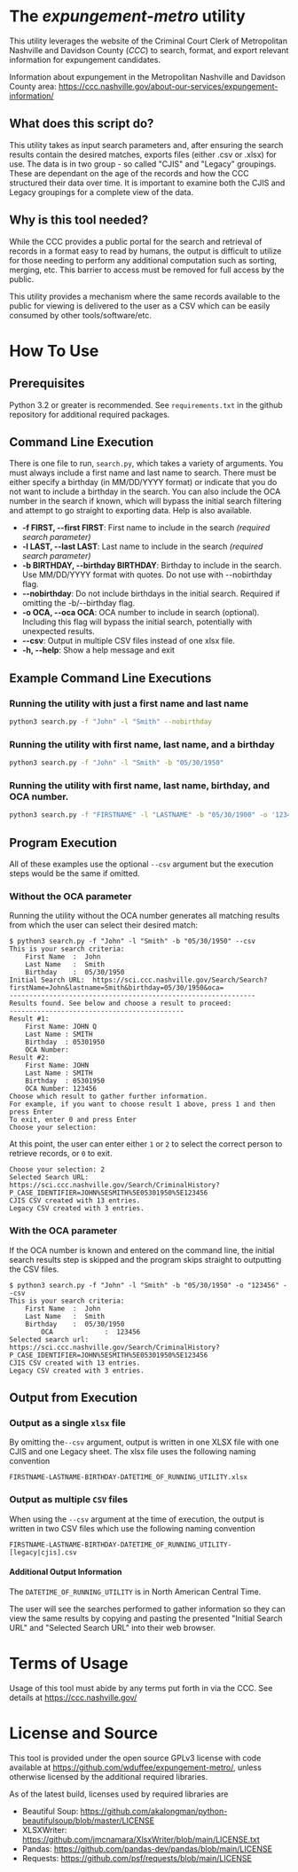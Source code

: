 # The *expungement-metro* utility

This utility leverages the website of the Criminal Court Clerk of Metropolitan Nashville and Davidson County (*CCC*) to search, format, and export relevant information for expungement candidates.

Information about expungement in the Metropolitan Nashville and Davidson County area: https://ccc.nashville.gov/about-our-services/expungement-information/

## What does this script do?

This utility takes as input search parameters and, after ensuring the search results contain the desired matches, exports files (either .csv or .xlsx) for use. The data is in two group - so called "CJIS" and "Legacy" groupings. These are dependant on the age of the records and how the CCC structured their data over time. It is important to examine both the CJIS and Legacy groupings for a complete view of the data.

## Why is this tool needed?

While the CCC provides a public portal for the search and retrieval of records in a format easy to read by humans, the output is difficult to utilize for those needing to perform any additional computation such as sorting, merging, etc. This barrier to access must be removed for full access by the public.

This utility provides a mechanism where the same records available to the public for viewing is delivered to the user as a CSV which can be easily consumed by other tools/software/etc.

# How To Use

## Prerequisites

Python 3.2 or greater is recommended. See `requirements.txt` in the github repository for additional required packages.

## Command Line Execution
There is one file to run, `search.py`, which takes a variety of arguments. You must always include a first name and last name to search. There must be either specify a birthday (in MM/DD/YYYY format) or indicate that you do not want to include a birthday in the search. You can also include the OCA number in the search if known, which will bypass the initial search filtering and attempt to go straight to exporting data. Help is also available. 

- **-f FIRST, --first FIRST**: First name to include in the search *(required search parameter)*
- **-l LAST, --last LAST**: Last name to include in the search *(required search parameter)*
- **-b BIRTHDAY, --birthday BIRTHDAY**: Birthday to include in the search. Use MM/DD/YYYY format with quotes. Do not use with --nobirthday flag.
- **--nobirthday**: Do not include birthdays in the initial search. Required if omitting the -b/--birthday flag.
- **-o OCA, --oca OCA**: OCA number to include in search (optional). Including this flag will bypass the initial search, potentially with unexpected results.
- **--csv**: Output in multiple CSV files instead of one xlsx file.
- **-h, --help**: Show a help message and exit

## Example Command Line Executions

### Running the utility  with just a first name and last name

```bash
python3 search.py -f "John" -l "Smith" --nobirthday
```

### Running the utility with first name, last name, and a birthday

```bash
python3 search.py -f "John" -l "Smith" -b "05/30/1950"
```

### Running the utility with first name, last name, birthday, and OCA number.

```bash
python3 search.py -f "FIRSTNAME" -l "LASTNAME" -b "05/30/1900" -o '123456'
```

## Program Execution

All of these examples use the optional `--csv` argument but the execution steps would be the same if omitted.

### Without the OCA parameter

Running the utility without the OCA number generates all matching results from which the user can select their desired match: 

```
$ python3 search.py -f "John" -l "Smith" -b "05/30/1950" --csv
This is your search criteria:
	First Name	:  John
	Last Name 	:  Smith
	Birthday  	:  05/30/1950
Initial Search URL:  https://sci.ccc.nashville.gov/Search/Search?firstName=John&lastname=Smith&birthday=05/30/1950&oca=
--------------------------------------------------------------
Results found. See below and choose a result to proceed:
--------------------------------------------
Result #1:
	First Name: JOHN Q
	Last Name : SMITH
	Birthday  : 05301950
	OCA Number:
Result #2:
	First Name: JOHN
	Last Name : SMITH
	Birthday  : 05301950
	OCA Number: 123456
Choose which result to gather further information.
For example, if you want to choose result 1 above, press 1 and then press Enter
To exit, enter 0 and press Enter
Choose your selection:
```

At this point, the user can enter either `1` or `2` to select the correct person to retrieve records, or `0` to exit.

```
Choose your selection: 2
Selected Search URL: https://sci.ccc.nashville.gov/Search/CriminalHistory?P_CASE_IDENTIFIER=JOHN%5ESMITH%5E05301950%5E123456
CJIS CSV created with 13 entries.
Legacy CSV created with 3 entries.
```

### With the OCA parameter

If the OCA number is known and entered on the command line, the initial search results step is skipped and the program skips straight to outputting the CSV files.

```
$ python3 search.py -f "John" -l "Smith" -b "05/30/1950" -o "123456" --csv
This is your search criteria:
	First Name	:  John
	Last Name 	:  Smith
	Birthday  	:  05/30/1950
        OCA             :  123456
Selected search url: https://sci.ccc.nashville.gov/Search/CriminalHistory?P_CASE_IDENTIFIER=JOHN%5ESMITH%5E05301950%5E123456
CJIS CSV created with 13 entries.
Legacy CSV created with 3 entries.
```

## Output from Execution

### Output as a single `xlsx` file

By omitting the`--csv` argument, output is written in one XLSX file with one CJIS and one Legacy sheet. The xlsx file uses the following naming convention

```
FIRSTNAME-LASTNAME-BIRTHDAY-DATETIME_OF_RUNNING_UTILITY.xlsx
```

### Output as multiple `CSV` files

When using the `--csv` argument at the time of execution, the output is written in two CSV files which use the following naming convention

```
FIRSTNAME-LASTNAME-BIRTHDAY-DATETIME_OF_RUNNING_UTILITY-[legacy|cjis].csv
```

#### Additional Output Information

The `DATETIME_OF_RUNNING_UTILITY` is in North American Central Time.

The user will see the searches performed to gather information so they can view the same results by copying and pasting the presented "Initial Search URL" and "Selected Search URL" into their web browser.


# Terms of Usage

Usage of this tool must abide by any terms put forth in via the CCC. See details at https://ccc.nashville.gov/

# License and Source

This tool is provided under the open source GPLv3 license with code available at https://github.com/wduffee/expungement-metro/, unless otherwise licensed by the additional required libraries. 

As of the latest build, licenses used by required libraries are
- Beautiful Soup: https://github.com/akalongman/python-beautifulsoup/blob/master/LICENSE
- XLSXWriter: https://github.com/jmcnamara/XlsxWriter/blob/main/LICENSE.txt
- Pandas: https://github.com/pandas-dev/pandas/blob/main/LICENSE
- Requests: https://github.com/psf/requests/blob/main/LICENSE

